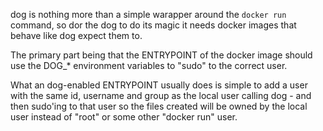dog is nothing more than a simple warapper around the ```docker run``` command, so dor the dog to do its magic it needs docker images that behave like dog expect them to.

The primary part being that the ENTRYPOINT of the docker image should use the DOG_* environment variables to "sudo" to the correct user.

What an dog-enabled ENTRYPOINT usually does is simple to add a user with the same id, username and group as the local user calling dog - and then sudo'ing to that user so the files created will be owned by the local user instead of "root" or some other "docker run" user.

```

```

